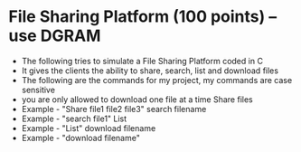 # File Sharing Platform (100 points) – use DGRAM

- The following tries to simulate a File Sharing Platform coded in C
- It gives the clients the ability to share, search, list and download files
- The following are the commands for my project, my commands are case sensitive 
- you are only allowed to download one file at a time
Share files
- Example - "Share file1 file2 file3"
search filename
- Example - "search file1"
List
- Example - "List"
download filename
- Example - "download filename"
